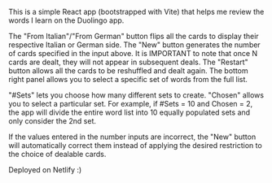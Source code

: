 This is a simple React app (bootstrapped with Vite) that helps me review the words I learn on the Duolingo app.

The "From Italian"/"From German" button flips all the cards to display their respective Italian or German side.
The "New" button generates the number of cards specified in the input above. It is IMPORTANT to note that once N cards are dealt, they will not appear in subsequent deals.
The "Restart" button allows all the cards to be reshuffled and dealt again.
The bottom right panel allows you to select a specific set of words from the full list.

"#Sets" lets you choose how many different sets to create.
"Chosen" allows you to select a particular set.
For example, if #Sets = 10 and Chosen = 2, the app will divide the entire word list into 10 equally populated sets and only consider the 2nd set.

If the values entered in the number inputs are incorrect, the "New" button will automatically correct them instead of applying the desired restriction to the choice of dealable cards.

Deployed on Netlify :)
